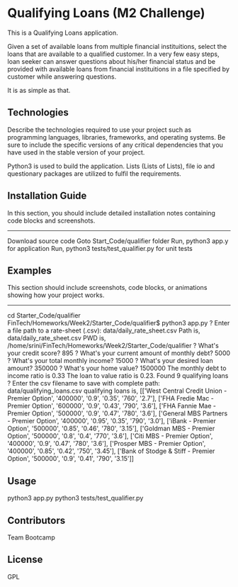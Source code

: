 # Qualifying Loans (M2 Challenge) 

This is a Qualifying Loans application. 

Given a set of available loans from multiple financial instituitions, select the loans that are available to a qualified customer. In a very few easy steps, loan seeker can answer questions about his/her financial status and be provided with available loans from financial instituitions in a file specified by customer while answering questions.

It is as simple as that.

## Technologies

Describe the technologies required to use your project such as programming languages, libraries, frameworks, and operating systems. Be sure to include the specific versions of any critical dependencies that you have used in the stable version of your project.

Python3 is used to build the application. Lists (Lists of Lists), file io and questionary packages are utilized to fulfil the requirements.

## Installation Guide

In this section, you should include detailed installation notes containing code blocks and screenshots.

---
Download source code
Goto Start_Code/qualifier folder
Run, python3 app.y for application
Run, python3 tests/test_qualifier.py for unit tests


## Examples

This section should include screenshots, code blocks, or animations showing how your project works.

---
cd Starter_Code/qualifier
FinTech/Homeworks/Week2/Starter_Code/qualifier$ python3 app.py 
? Enter a file path to a rate-sheet (.csv): data/daily_rate_sheet.csv
Path is, data/daily_rate_sheet.csv
PWD is, /home/srini/FinTech/Homeworks/Week2/Starter_Code/qualifier
? What's your credit score? 895
? What's your current amount of monthly debt? 5000
? What's your total monthly income? 15000
? What's your desired loan amount? 350000
? What's your home value? 1500000
The monthly debt to income ratio is 0.33
The loan to value ratio is 0.23.
Found 9 qualifying loans
? Enter the csv filename to save with complete path:  data/qualifying_loans.csv
qualifying loans is,
 [['West Central Credit Union - Premier Option', '400000', '0.9', '0.35', '760', '2.7'], ['FHA Fredie Mac - Premier Option', '600000', '0.9', '0.43', '790', '3.6'], ['FHA Fannie Mae - Premier Option', '500000', '0.9', '0.47', '780', '3.6'], ['General MBS Partners - Premier Option', '400000', '0.95', '0.35', '790', '3.0'], ['iBank - Premier Option', '500000', '0.85', '0.46', '780', '3.15'], ['Goldman MBS - Premier Option', '500000', '0.8', '0.4', '770', '3.6'], ['Citi MBS - Premier Option', '400000', '0.9', '0.47', '780', '3.6'], ['Prosper MBS - Premier Option', '400000', '0.85', '0.42', '750', '3.45'], ['Bank of Stodge & Stiff - Premier Option', '500000', '0.9', '0.41', '790', '3.15']]


## Usage

python3 app.py
python3 tests/test_qualifier.py

## Contributors

Team Bootcamp

## License

GPL
